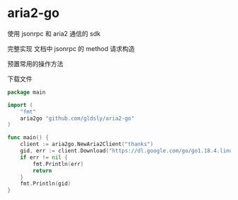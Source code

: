 # aria2-go

使用 jsonrpc 和 aria2 通信的 sdk

完整实现 文档中 jsonrpc 的 method 请求构造

预置常用的操作方法

下载文件
```go
package main

import (
    "fmt"
    aria2go "github.com/gldsly/aria2-go"
)

func main() {
    client := aria2go.NewAria2Client("thanks")
    gid, err := client.Download("https://dl.google.com/go/go1.18.4.linux-amd64.tar.gz")
    if err != nil {
        fmt.Println(err)
        return
    }
    fmt.Println(gid)
}
```